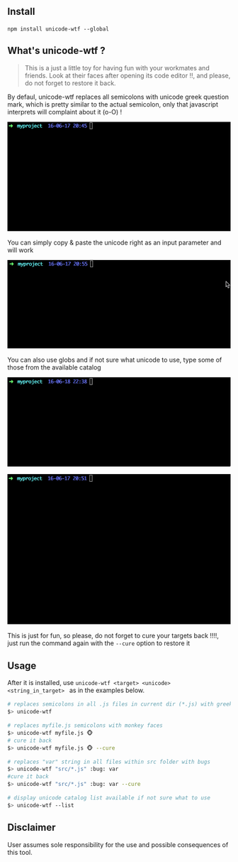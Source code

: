 

## Install

```
npm install unicode-wtf --global
```

## What's unicode-wtf ?

> This is a just a little toy for having fun with your workmates and friends. Look at their faces after opening its code editor !!, and please, do not forget to restore it back.

By defaul, unicode-wtf replaces all semicolons with unicode greek question mark, which is pretty similar to the actual semicolon, only that javascript interprets will complaint about it (o-O) !

![Example1](assets/1.gif?raw=true)

You can simply copy & paste the unicode right as an input parameter and will work

![Example2](assets/2.gif?raw=true)

You can also use globs and if not sure what unicode to use, type some of those from the available catalog

![Example3](assets/3.gif?raw=true)

![Example4](assets/4.gif?raw=true)

This is just for fun, so please, do not forget to cure your targets back !!!!, just run the command again with the `--cure` option to restore it  

## Usage

After it is installed, use  ```unicode-wtf <target> <unicode> <string_in_target> ``` as in the examples below.

```bash
# replaces semicolons in all .js files in current dir (*.js) with greek question marks 
$> unicode-wtf
```

```bash
# replaces myfile.js semicolons with monkey faces
$> unicode-wtf myfile.js 🐵 
# cure it back
$> unicode-wtf myfile.js 🐵 --cure
```

```bash
# replaces "var" string in all files within src folder with bugs 
$> unicode-wtf "src/*.js" :bug: var
#cure it back
$> unicode-wtf "src/*.js" :bug: var --cure
```

```bash
# display unicode catalog list available if not sure what to use
$> unicode-wtf --list
```

## Disclaimer

User assumes sole responsibility for the use and possible consequences of this tool.

